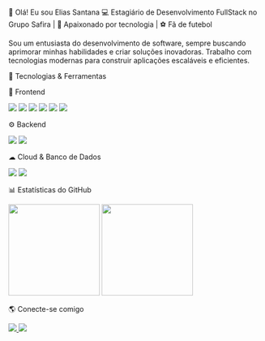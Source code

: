 👋 Olá! Eu sou Elias Santana
💻 Estagiário de Desenvolvimento FullStack no Grupo Safira | 🚀 Apaixonado por tecnologia | ⚽ Fã de futebol

Sou um entusiasta do desenvolvimento de software, sempre buscando aprimorar minhas habilidades e criar soluções inovadoras. Trabalho com tecnologias modernas para construir aplicações escaláveis e eficientes.

🚀 Tecnologias & Ferramentas

📌 Frontend
<p align="left"> <img src="https://img.shields.io/badge/-React-20232A?style=for-the-badge&logo=react&logoColor=61DAFB" /> <img src="https://img.shields.io/badge/-Angular-DD0031?style=for-the-badge&logo=angular&logoColor=white" /> <img src="https://img.shields.io/badge/-HTML5-E34F26?style=for-the-badge&logo=html5&logoColor=white" /> <img src="https://img.shields.io/badge/-CSS3-1572B6?style=for-the-badge&logo=css3&logoColor=white" /> <img src="https://img.shields.io/badge/-JavaScript-F7DF1E?style=for-the-badge&logo=javascript&logoColor=black" /> <img src="https://img.shields.io/badge/-TypeScript-3178C6?style=for-the-badge&logo=typescript&logoColor=white" /> </p>
⚙ Backend
<p align="left"> <img src="https://img.shields.io/badge/-Node.js-339933?style=for-the-badge&logo=node.js&logoColor=white" /> <img src="https://img.shields.io/badge/-TypeScript-3178C6?style=for-the-badge&logo=typescript&logoColor=white" /> </p>
☁ Cloud & Banco de Dados
<p align="left"> <img src="https://img.shields.io/badge/-Firebase-FFCA28?style=for-the-badge&logo=firebase&logoColor=black" /> <img src="https://img.shields.io/badge/-Google%20Cloud-4285F4?style=for-the-badge&logo=google-cloud&logoColor=white" /> </p>
📊 Estatísticas do GitHub
<p align="left"> <img height="180em" src="https://github-readme-stats.vercel.app/api?username=Eliaas00&show_icons=true&theme=radical" /> <img height="180em" src="https://github-readme-stats.vercel.app/api/top-langs/?username=Eliaas00&layout=compact&theme=radical" /> </p>
🌎 Conecte-se comigo
<p align="left"> <a href="https://www.linkedin.com/in/elias-santana00" target="_blank"> <img src="https://img.shields.io/badge/LinkedIn-0077B5?style=for-the-badge&logo=linkedin&logoColor=white" /> </a> <a href="mailto:eliaassantana00@gmail.com"> <img src="https://img.shields.io/badge/Gmail-D14836?style=for-the-badge&logo=gmail&logoColor=white" /> </a> </p>
